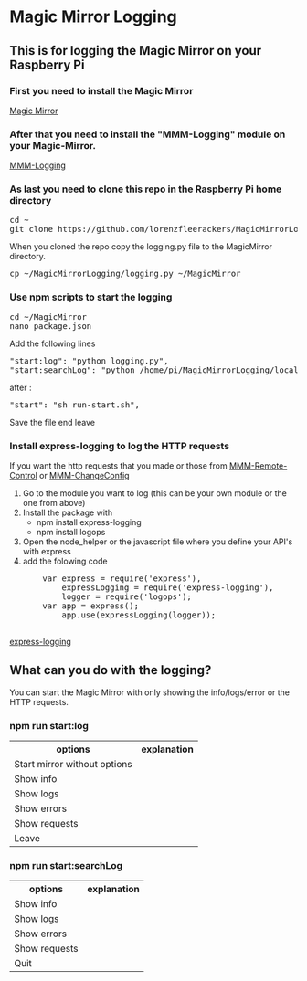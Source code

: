 # Magic Mirror Logging
<h2>This is for logging the Magic Mirror on your Raspberry Pi</h2>

<h3>First you need to install the Magic Mirror</h3>
<a href="https://github.com/MichMich/MagicMirror">Magic Mirror</a>

<h3>After that you need to install the "MMM-Logging" module on your Magic-Mirror.</h3>
<a href="https://github.com/shbatm/MMM-Logging">MMM-Logging</a>

<h3>As last you need to clone this repo in the Raspberry Pi home directory</h3>
<pre>
cd ~
git clone https://github.com/lorenzfleerackers/MagicMirrorLogging.git
</pre>
<p>When you cloned the repo copy the logging.py file to the MagicMirror directory.</p>
<pre>cp ~/MagicMirrorLogging/logging.py ~/MagicMirror</pre>

<h3>Use npm scripts to start the logging</h3>
<pre>
cd ~/MagicMirror
nano package.json
</pre>
<p>Add the following lines
<pre>
"start:log": "python logging.py",
"start:searchLog": "python /home/pi/MagicMirrorLogging/localLogging.py",
</pre>
</p>
<p>after : <pre>"start": "sh run-start.sh",</pre></p>
<p>Save the file end leave</p>

<h3>Install express-logging to log the HTTP requests</h3>
<p>If you want the http requests that you made or those from <a href="https://github.com/Jopyth/MMM-Remote-Control.git">MMM-Remote-Control</a> or <a href="">MMM-ChangeConfig</a>
<ol>
  <li>Go to the module you want to log (this can be your own module or the one from above)</li>
  <li>Install the package with 
   <ul>
     <li>npm install express-logging</li>
     <li>npm install logops</li>
    </ul>
  </li>
  <li>Open the node_helper or the javascript file where you define your API's with express</li>
  <li>add the folowing code
  <pre>
    var express = require('express'),
        expressLogging = require('express-logging'),
        logger = require('logops');
    var app = express();
        app.use(expressLogging(logger));
  </pre>
  </li>
</ol>
<a href="https://www.npmjs.com/package/express-logging">express-logging</a>

<h2>What can you do with the logging?</h2>
<p>You can start the Magic Mirror with only showing the info/logs/error or the HTTP requests.</p>

<h3>npm run start:log</h3>
<table>
  <tr>
    <th>options</th>
    <th>explanation</th>
  </tr>
  <tr>
    <td>Start mirror without options</td>
    <td></td>
  </tr>
  <tr>
    <td>Show info</td>
    <td></td>
  </tr>
  <tr>
    <td>Show logs</td>
    <td></td>
  </tr>
  <tr>
    <td>Show errors</td>
    <td></td>
  </tr>
  <tr>
    <td>Show requests</td>
    <td></td>
  </tr>
  <tr>
    <td>Leave</td>
    <td></td>
  </tr>
</table>
<h3>npm run start:searchLog</h3>
<table>
  <tr>
    <th>options</th>
    <th>explanation</th>
  </tr>
  <tr>
    <td>Show info</td>
    <td></td>
  </tr>
  <tr>
    <td>Show logs</td>
    <td></td>
  </tr>
  <tr>
    <td>Show errors</td>
    <td></td>
  </tr>
  <tr>
    <td>Show requests</td>
    <td></td>
  </tr>
  <tr>
    <td>Quit</td>
    <td></td>
  </tr>
</table>


